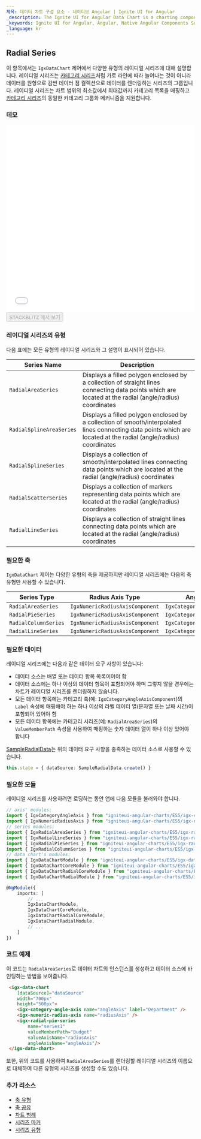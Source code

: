 ```yaml
---
제목: 데이터 차트 구성 요소 - 네이티브 Angular | Ignite UI for Angular
_description: The Ignite UI for Angular Data Chart is a charting component that provides modular design of axis, markers, series, legend, and annotation layers. With this chart, you can create multiple instances of these visual elements in the same chart plot area in order to create composite chart views.
_keywords: Ignite UI for Angular, Angular, Native Angular Components Suite, Native Angular Controls, Native Angular Components, Native Angular Components Library, Angular Chart, Angular Chart Control, Angular Chart Example, Angular Chart Component, Angular Data Chart
_language: kr
---
```


## Radial Series

이 항목에서는 `IgxDataChart` 제어에서 다양한 유형의 레이디얼 시리즈에 대해 설명합니다. 레이디얼 시리즈는 [카테고리 시리즈](datachart_series_types_category.md)처럼 가로 라인에 따라 늘어나는 것이 아니라 데이터를 원형으로 감싼 데이터 점 컬렉션으로 데이터를 렌더링하는 시리즈의 그룹입니다. 레이디얼 시리즈는 차트 범위의 최소값에서 최대값까지 카테고리 목록을 매핑하고 [카테고리 시리즈](datachart_series_types_category.md)의 동일한 카테고리 그룹화 메커니즘을 지원합니다.

### 데모

<div class="sample-container" style="height: 500px">
    <iframe id="data-chart-type-radial-series-iframe" src='{environment:demosBaseUrl}/charts/data-chart-type-radial-series' width="100%" height="100%" seamless frameBorder="0" onload="onSampleIframeContentLoaded(this);"></iframe>
</div>
<div>
    <button data-localize="stackblitz" disabled class="stackblitz-btn" data-iframe-id="data-chart-type-radial-series-iframe" data-demos-base-url="{environment:demosBaseUrl}">STACKBLITZ 에서 보기
    </button>
</div>

<div class="divider--half"></div>

### 레이디얼 시리즈의 유형

다음 표에는 모든 유형의 레이디얼 시리즈와 그 설명이 표시되어 있습니다.

| Series Name              | Description                                                                                                                                                       |
| ------------------------ | ----------------------------------------------------------------------------------------------------------------------------------------------------------------- |
| `RadialAreaSeries`       | Displays a filled polygon enclosed by a collection of straight lines connecting data points which are located at the radial (angle/radius) coordinates            |
| `RadialSplineAreaSeries` | Displays a filled polygon enclosed by a collection of smooth/interpolated lines connecting data points which are located at the radial (angle/radius) coordinates |
| `RadialSplineSeries`     | Displays a collection of smooth/interpolated lines connecting data points which are located at the radial (angle/radius) coordinates                              |
| `RadialScatterSeries`    | Displays a collection of markers representing data points which are located at the radial (angle/radius) coordinates                                              |
| `RadialLineSeries`       | Displays a collection of straight lines connecting data points which are located at the radial (angle/radius) coordinates                                         |

### 필요한 축

`IgxDataChart` 제어는 다양한 유형의 축을 제공하지만 레이디얼 시리즈에는 다음의 축 유형만 사용할 수 있습니다.

| Series Type          | Radius Axis Type                | Angle Axis Type                 |
| -------------------- | ------------------------------- | ------------------------------- |
| `RadialAreaSeries`   | `IgxNumericRadiusAxisComponent` | `IgxCategoryAngleAxisComponent` |
| `RadialPieSeries`    | `IgxNumericRadiusAxisComponent` | `IgxCategoryAngleAxisComponent` |
| `RadialColumnSeries` | `IgxNumericRadiusAxisComponent` | `IgxCategoryAngleAxisComponent` |
| `RadialLineSeries`   | `IgxNumericRadiusAxisComponent` | `IgxCategoryAngleAxisComponent` |

### 필요한 데이터

레이디얼 시리즈에는 다음과 같은 데이터 요구 사항이 있습니다:

-   데이터 소스는 배열 또는 데이터 항목 목록이어야 함
-   데이터 소스에는 하나 이상의 데이터 항목이 포함되어야 하며 그렇지 않을 경우에는 차트가 레이디얼 시리즈를 렌더링하지 않습니다.
-   모든 데이터 항목에는 카테고리 축(예: `IgxCategoryAngleAxisComponent`)의 `Label` 속성에 매핑해야 하는 하나 이상의 라벨 데이터 열(문자열 또는 날짜 시간)이 포함되어 있어야 함
-   모든 데이터 항목에는 카테고리 시리즈(예: `RadialAreaSeries`)의 `ValueMemberPath` 속성을 사용하여 매핑하는 숫자 데이터 열이 하나 이상 있어야 합니다

[SampleRadialData](datachart_data_sources_radial.md)는 위의 데이터 요구 사항을 충족하는 데이터 소스로 사용할 수 있습니다.

```typescript
this.state = { dataSource: SampleRadialData.create() }
```

### 필요한 모듈

<!-- Angular -->

레이디얼 시리즈를 사용하려면 로딩하는 동안 앱에 다음 모듈을 불러와야 합니다.

```typescript
// axis' modules:
import { IgxCategoryAngleAxis } from "igniteui-angular-charts/ES5/igx-category-angle-axis";
import { IgxNumericRadiusAxis } from "igniteui-angular-charts/ES5/igx-numeric-radius-axis";
// series modules:
import { IgxRadialAreaSeries } from "igniteui-angular-charts/ES5/igx-radial-area-series";
import { IgxRadialLineSeries } from "igniteui-angular-charts/ES5/igx-radial-line-series";
import { IgxRadialPieSeries } from "igniteui-angular-charts/ES5/igx-radial-pie-series";
import { IgxRadialColumnSeries } from "igniteui-angular-charts/ES5/igx-radial-column-series";
// data chart's modules:
import { IgxDataChartModule } from 'igniteui-angular-charts/ES5/igx-data-chart-module';
import { IgxDataChartCoreModule } from "igniteui-angular-charts/ES5/igx-data-chart-core-module";
import { IgxDataChartRadialCoreModule } from "igniteui-angular-charts/ES5/igx-data-chart-radial-core-module";
import { IgxDataChartRadialModule } from "igniteui-angular-charts/ES5/igx-data-chart-radial-module";

@NgModule({
    imports: [
        // ...
        IgxDataChartModule,
        IgxDataChartCoreModule,
        IgxDataChartRadialCoreModule,
        IgxDataChartRadialModule,
        // ...
    ]
})
```

### 코드 예제

이 코드는 `RadialAreaSeries`로 데이터 차트의 인스턴스를 생성하고 데이터 소스에 바인딩하는 방법을 보여줍니다.

```html
 <igx-data-chart
    [dataSource]="dataSource"
    width="700px"
    height="500px">
    <igx-category-angle-axis name="angleAxis" label="Department" />
    <igx-numeric-radius-axis name="radiusAxis" />
    <igx-radial-pie-series
        name="series1"
        valueMemberPath="Budget"
        valueAxisName="radiusAxis"
        angleAxisName="angleAxis"/>
 </igx-data-chart>
```

또한, 위의 코드를 사용하여 `RadialAreaSeries`를 렌더링할 레이디얼 시리즈의 이름으로 대체하여 다른 유형의 시리즈를 생성할 수도 있습니다.

### 추가 리소스

-   [축 유형](datachart_axis_types.md)
-   [축 공유](datachart_axis_sharing.md)
-   [차트 범례](datachart_chart_legends.md)
-   [시리즈 마커](datachart_series_markers.md)
-   [시리즈 유형](datachart_series_types.md)
